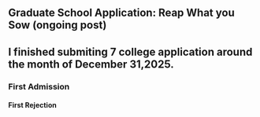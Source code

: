 ## Graduate School Application: Reap What you Sow (ongoing post)

I finished submiting 7 college application around the month of December 31,2025. 
---

### First Admission



#### First Rejection

